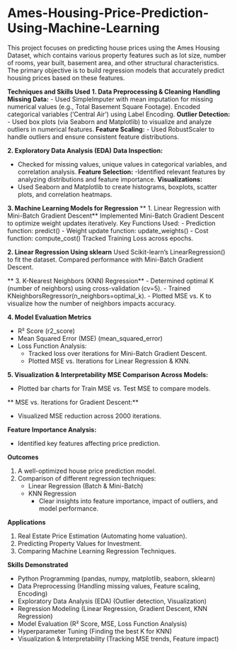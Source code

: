# Ames-Housing-Price-Prediction-Using-Machine-Learning
This project focuses on predicting house prices using the Ames Housing Dataset, which contains various property features such as lot size, number of rooms, year built, basement area, and other structural characteristics. The primary objective is to build regression models that accurately predict housing prices based on these features.

**Techniques and Skills Used**
**1. Data Preprocessing & Cleaning**
     **Handling Missing Data:**
      - Used SimpleImputer with mean imputation for missing numerical values (e.g., Total Basement Square Footage).
     Encoded categorical variables (‘Central Air’) using Label Encoding.
     **Outlier Detection:**
       - Used box plots (via Seaborn and Matplotlib) to visualize and analyze outliers in numerical features.
     **Feature Scaling:**
       - Used RobustScaler to handle outliers and ensure consistent feature distributions.

**2. Exploratory Data Analysis (EDA)**
**Data Inspection:**
- Checked for missing values, unique values in categorical variables, and correlation analysis.
**Feature Selection:**
-Identified relevant features by analyzing distributions and feature importance.
**Visualizations:**
- Used Seaborn and Matplotlib to create histograms, boxplots, scatter plots, and correlation heatmaps.

**3. Machine Learning Models for Regression**
  ** 1. Linear Regression with Mini-Batch Gradient Descent**
   Implemented Mini-Batch Gradient Descent to optimize weight updates iteratively.
      Key Functions Used:
      - Prediction function: predict()
      - Weight update function: update_weights()
      - Cost function: compute_cost()
    Tracked Training Loss across epochs.
   
   **2️. Linear Regression Using sklearn**
    Used Scikit-learn’s LinearRegression() to fit the dataset.
   Compared performance with Mini-Batch Gradient Descent.

   ** 3. K-Nearest Neighbors (KNN) Regression**
      - Determined optimal K (number of neighbors) using cross-validation (cv=5).
      - Trained KNeighborsRegressor(n_neighbors=optimal_k).
      - Plotted MSE vs. K to visualize how the number of neighbors impacts accuracy.

**4. Model Evaluation Metrics**
   - R² Score (r2_score)
   - Mean Squared Error (MSE) (mean_squared_error)
   - Loss Function Analysis:
       - Tracked loss over iterations for Mini-Batch Gradient Descent.
       - Plotted MSE vs. Iterations for Linear Regression & KNN.

**5. Visualization & Interpretability**
   **MSE Comparison Across Models:**
   - Plotted bar charts for Train MSE vs. Test MSE to compare models.
   
  ** MSE vs. Iterations for Gradient Descent:**
   - Visualized MSE reduction across 2000 iterations.
   
   **Feature Importance Analysis:**
   - Identified key features affecting price prediction.

**Outcomes**
1. A well-optimized house price prediction model.
2. Comparison of different regression techniques:
   - Linear Regression (Batch & Mini-Batch)
   - KNN Regression
     - Clear insights into feature importance, impact of outliers, and model performance.

**Applications**
1. Real Estate Price Estimation (Automating home valuation).
2. Predicting Property Values for Investment.
3. Comparing Machine Learning Regression Techniques.

**Skills Demonstrated**
- Python Programming (pandas, numpy, matplotlib, seaborn, sklearn)
- Data Preprocessing (Handling missing values, Feature scaling, Encoding)
- Exploratory Data Analysis (EDA) (Outlier detection, Visualization)
- Regression Modeling (Linear Regression, Gradient Descent, KNN Regression)
- Model Evaluation (R² Score, MSE, Loss Function Analysis)
- Hyperparameter Tuning (Finding the best K for KNN)
- Visualization & Interpretability (Tracking MSE trends, Feature impact)
